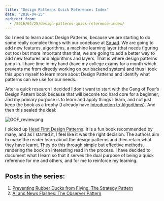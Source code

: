 ```yaml
---
title: "Design Patterns Quick Reference: Index"
date: "2016-04-25"
redirect_from:
  - /2016/04/25/design-patterns-quick-reference-index/
---
```


So I need to learn about Design Patterns, because we are starting to do some really complex things with our codebase at [Squad](https://www.squadplatform.com/). We are going to add new features, algorithms, a machine learning layer (that needs figuring out too) but more important than that, we are going to add a better way to add new features and algorithms and layers. That is where design patterns jump in. I have time in my hand (have my college exams for a month which prevents me from directly working on our backend system) and thus I took this upon myself to learn more about Design Patterns and identify what patterns can we use for our needs.

After a quick research I decided I don’t want to start with the Gang of Four’s Design Pattern book because that will become too hard core for a beginner, and my primary purpose is to learn and apply things I learn, and not just keep the book as a trophy (I already have [Introduction to Algorithms](https://mitpress.mit.edu/books/introduction-algorithms)). And then this sealed the deal:

![GOF_review.png](https://ktbt10.files.wordpress.com/2016/04/gof_review.png)

I picked up [Head First Design Patterns](http://shop.oreilly.com/product/9780596007126.do). It is a fun book recommended by many, and as I started it, I feel like it was the right decision. The authors aim to make the reader learn about the design patterns and then retain what they have learnt. They do this through simple but effective methods, rendering the book an interesting read in the process. I have decided to document what I learn so that it serves the dual purpose of being a quick reference for me and others, and for me to reinforce my learning.

## Posts in the series:

1. [Preventing Rubber Ducks from Flying: The Strategy Pattern](http://ketanbhatt.com/2016/04/26/design-patterns-strategy/)
2. [AI and News Flashes: The Observer Pattern](http://ketanbhatt.com/2016/04/27/design-patterns-observer/)
